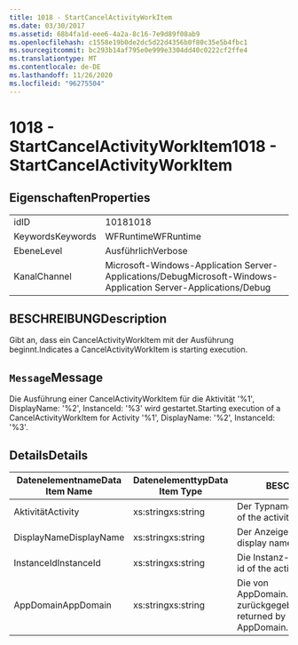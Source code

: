 ```yaml
---
title: 1018 - StartCancelActivityWorkItem
ms.date: 03/30/2017
ms.assetid: 68b4fa1d-eee6-4a2a-8c16-7e9d89f08ab9
ms.openlocfilehash: c1558e19b0de2dc5d22d4356b0f80c35e5b4fbc1
ms.sourcegitcommit: bc293b14af795e0e999e3304dd40c0222cf2ffe4
ms.translationtype: MT
ms.contentlocale: de-DE
ms.lasthandoff: 11/26/2020
ms.locfileid: "96275504"
---
```

# <a name="1018---startcancelactivityworkitem"></a><span data-ttu-id="6ca65-102">1018 - StartCancelActivityWorkItem</span><span class="sxs-lookup"><span data-stu-id="6ca65-102">1018 - StartCancelActivityWorkItem</span></span>

## <a name="properties"></a><span data-ttu-id="6ca65-103">Eigenschaften</span><span class="sxs-lookup"><span data-stu-id="6ca65-103">Properties</span></span>  
  
|||  
|-|-|  
|<span data-ttu-id="6ca65-104">id</span><span class="sxs-lookup"><span data-stu-id="6ca65-104">ID</span></span>|<span data-ttu-id="6ca65-105">1018</span><span class="sxs-lookup"><span data-stu-id="6ca65-105">1018</span></span>|  
|<span data-ttu-id="6ca65-106">Keywords</span><span class="sxs-lookup"><span data-stu-id="6ca65-106">Keywords</span></span>|<span data-ttu-id="6ca65-107">WFRuntime</span><span class="sxs-lookup"><span data-stu-id="6ca65-107">WFRuntime</span></span>|  
|<span data-ttu-id="6ca65-108">Ebene</span><span class="sxs-lookup"><span data-stu-id="6ca65-108">Level</span></span>|<span data-ttu-id="6ca65-109">Ausführlich</span><span class="sxs-lookup"><span data-stu-id="6ca65-109">Verbose</span></span>|  
|<span data-ttu-id="6ca65-110">Kanal</span><span class="sxs-lookup"><span data-stu-id="6ca65-110">Channel</span></span>|<span data-ttu-id="6ca65-111">Microsoft-Windows-Application Server-Applications/Debug</span><span class="sxs-lookup"><span data-stu-id="6ca65-111">Microsoft-Windows-Application Server-Applications/Debug</span></span>|  
  
## <a name="description"></a><span data-ttu-id="6ca65-112">BESCHREIBUNG</span><span class="sxs-lookup"><span data-stu-id="6ca65-112">Description</span></span>  

 <span data-ttu-id="6ca65-113">Gibt an, dass ein CancelActivityWorkItem mit der Ausführung beginnt.</span><span class="sxs-lookup"><span data-stu-id="6ca65-113">Indicates a CancelActivityWorkItem is starting execution.</span></span>  
  
## <a name="message"></a><span data-ttu-id="6ca65-114">`Message`</span><span class="sxs-lookup"><span data-stu-id="6ca65-114">Message</span></span>  

 <span data-ttu-id="6ca65-115">Die Ausführung einer CancelActivityWorkItem für die Aktivität '%1', DisplayName: '%2', InstanceId: '%3' wird gestartet.</span><span class="sxs-lookup"><span data-stu-id="6ca65-115">Starting execution of a CancelActivityWorkItem for Activity '%1', DisplayName: '%2', InstanceId: '%3'.</span></span>  
  
## <a name="details"></a><span data-ttu-id="6ca65-116">Details</span><span class="sxs-lookup"><span data-stu-id="6ca65-116">Details</span></span>  
  
|<span data-ttu-id="6ca65-117">Datenelementname</span><span class="sxs-lookup"><span data-stu-id="6ca65-117">Data Item Name</span></span>|<span data-ttu-id="6ca65-118">Datenelementtyp</span><span class="sxs-lookup"><span data-stu-id="6ca65-118">Data Item Type</span></span>|<span data-ttu-id="6ca65-119">BESCHREIBUNG</span><span class="sxs-lookup"><span data-stu-id="6ca65-119">Description</span></span>|  
|--------------------|--------------------|-----------------|  
|<span data-ttu-id="6ca65-120">Aktivität</span><span class="sxs-lookup"><span data-stu-id="6ca65-120">Activity</span></span>|<span data-ttu-id="6ca65-121">xs:string</span><span class="sxs-lookup"><span data-stu-id="6ca65-121">xs:string</span></span>|<span data-ttu-id="6ca65-122">Der Typname der Aktivität.</span><span class="sxs-lookup"><span data-stu-id="6ca65-122">The type name of the activity.</span></span>|  
|<span data-ttu-id="6ca65-123">DisplayName</span><span class="sxs-lookup"><span data-stu-id="6ca65-123">DisplayName</span></span>|<span data-ttu-id="6ca65-124">xs:string</span><span class="sxs-lookup"><span data-stu-id="6ca65-124">xs:string</span></span>|<span data-ttu-id="6ca65-125">Der Anzeigename der Aktivität.</span><span class="sxs-lookup"><span data-stu-id="6ca65-125">The display name of the activity.</span></span>|  
|<span data-ttu-id="6ca65-126">InstanceId</span><span class="sxs-lookup"><span data-stu-id="6ca65-126">InstanceId</span></span>|<span data-ttu-id="6ca65-127">xs:string</span><span class="sxs-lookup"><span data-stu-id="6ca65-127">xs:string</span></span>|<span data-ttu-id="6ca65-128">Die Instanz-ID der Aktivität.</span><span class="sxs-lookup"><span data-stu-id="6ca65-128">The instance id of the activity.</span></span>|  
|<span data-ttu-id="6ca65-129">AppDomain</span><span class="sxs-lookup"><span data-stu-id="6ca65-129">AppDomain</span></span>|<span data-ttu-id="6ca65-130">xs:string</span><span class="sxs-lookup"><span data-stu-id="6ca65-130">xs:string</span></span>|<span data-ttu-id="6ca65-131">Die von AppDomain.CurrentDomain.FriendlyName zurückgegebene Zeichenfolge.</span><span class="sxs-lookup"><span data-stu-id="6ca65-131">The string returned by AppDomain.CurrentDomain.FriendlyName.</span></span>|
